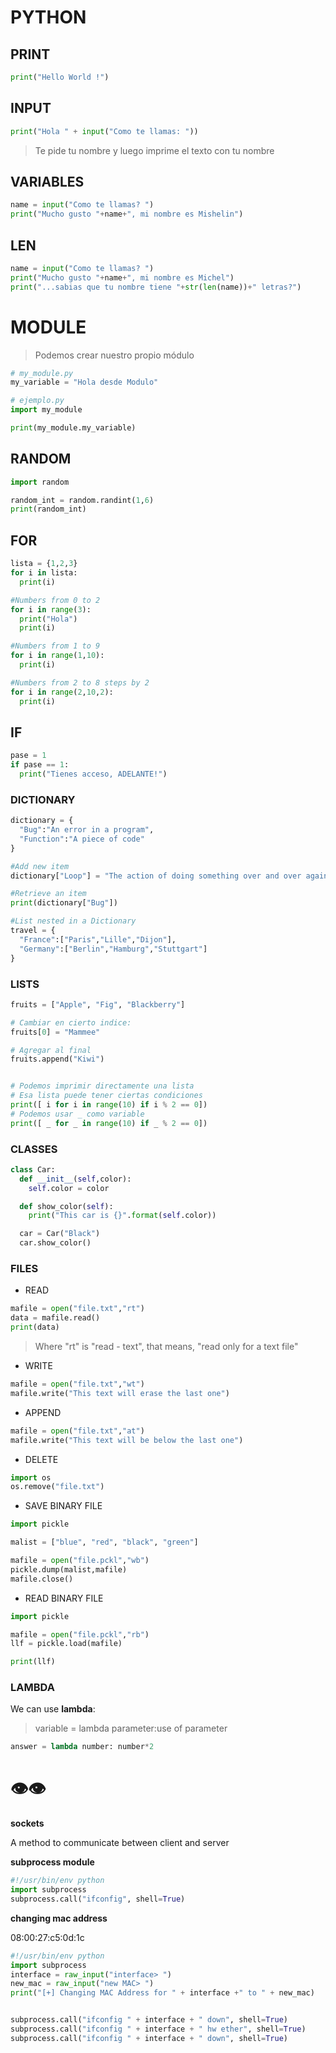 # PYTHON

## PRINT

```python
print("Hello World !")
```

## INPUT

```python
print("Hola " + input("Como te llamas: "))
```
> Te pide tu nombre y luego imprime el texto con tu nombre


## VARIABLES

```python
name = input("Como te llamas? ")
print("Mucho gusto "+name+", mi nombre es Mishelin")
```


## LEN

```python
name = input("Como te llamas? ")
print("Mucho gusto "+name+", mi nombre es Michel")
print("...sabias que tu nombre tiene "+str(len(name))+" letras?")
```

# MODULE

> Podemos crear nuestro propio módulo

```python
# my_module.py
my_variable = "Hola desde Modulo"

# ejemplo.py
import my_module

print(my_module.my_variable)
```


## RANDOM

```python
import random

random_int = random.randint(1,6)
print(random_int)
```

## FOR

```python
lista = {1,2,3}
for i in lista:
  print(i)
```

```python
#Numbers from 0 to 2
for i in range(3):
  print("Hola")
  print(i)
```

```python
#Numbers from 1 to 9
for i in range(1,10):
  print(i)
```

```python
#Numbers from 2 to 8 steps by 2
for i in range(2,10,2):
  print(i)
```

## IF

```python
pase = 1
if pase == 1:
  print("Tienes acceso, ADELANTE!")
```

### DICTIONARY

```python
dictionary = {
  "Bug":"An error in a program",
  "Function":"A piece of code"
}

#Add new item
dictionary["Loop"] = "The action of doing something over and over again"

#Retrieve an item
print(dictionary["Bug"])

#List nested in a Dictionary
travel = {
  "France":["Paris","Lille","Dijon"],
  "Germany":["Berlin","Hamburg","Stuttgart"]
}

```

### LISTS

```python
fruits = ["Apple", "Fig", "Blackberry"]

# Cambiar en cierto indice:
fruits[0] = "Mammee"

# Agregar al final
fruits.append("Kiwi")



```


```python
# Podemos imprimir directamente una lista
# Esa lista puede tener ciertas condiciones
print([ i for i in range(10) if i % 2 == 0])
# Podemos usar _ como variable
print([ _ for _ in range(10) if _ % 2 == 0])
```


### CLASSES

```python
class Car:
  def __init__(self,color):
    self.color = color

  def show_color(self):
    print("This car is {}".format(self.color))

  car = Car("Black")
  car.show_color()
```

### FILES

* READ

```python
mafile = open("file.txt","rt")
data = mafile.read()
print(data)
```
>Where "rt" is "read - text", that means, "read only for a text file"

* WRITE

```python
mafile = open("file.txt","wt")
mafile.write("This text will erase the last one")
```

* APPEND

```python
mafile = open("file.txt","at")
mafile.write("This text will be below the last one")
```

* DELETE

```python
import os
os.remove("file.txt")                       
```

* SAVE BINARY FILE

```python
import pickle

malist = ["blue", "red", "black", "green"]

mafile = open("file.pckl","wb")
pickle.dump(malist,mafile)
mafile.close()
```

* READ BINARY FILE

```python
import pickle

mafile = open("file.pckl","rb")
llf = pickle.load(mafile)

print(llf)
```



### LAMBDA

We can use __lambda__:

>variable = lambda parameter:use of parameter

```python
answer = lambda number: number*2
```








# 👁️👁️  

__sockets__ <br/>

A method to communicate between client and server <br/>

__subprocess module__ <br/>

```python
#!/usr/bin/env python
import subprocess
subprocess.call("ifconfig", shell=True)
```
__changing mac address__ <br/>

08:00:27:c5:0d:1c <br/>

```python
#!/usr/bin/env python
import subprocess
interface = raw_input("interface> ")
new_mac = raw_input("new MAC> ")
print("[+] Changing MAC Address for " + interface +" to " + new_mac)


subprocess.call("ifconfig " + interface + " down", shell=True)
subprocess.call("ifconfig " + interface + " hw ether", shell=True)
subprocess.call("ifconfig " + interface + " down", shell=True)
```
<!-- import argparse -->

